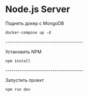 # Node.js Server

<p>Поднять докер с MongoDB</p>
<p><code>docker-compose up -d</code></p>
<p>--------------------------------------</p>
<p>Установить NPM</p>
<p><code>npm install</code></p>
<p>--------------------------------------</p>
<p>Запустить проект</p>
<p><code>npm run dev</code></p>